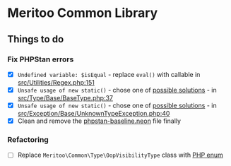# Meritoo Common Library

## Things to do

### Fix PHPStan errors

- [x] `Undefined variable: $isEqual` - replace `eval()` with callable
  in [src/Utilities/Regex.php:151](./src/Utilities/Regex.php)
- [x] `Unsafe usage of new static()` - chose one
  of [possible solutions](https://phpstan.org/blog/solving-phpstan-error-unsafe-usage-of-new-static) -
  in [src/Type/Base/BaseType.php:37](./src/Type/Base/BaseType.php)
- [x] `Unsafe usage of new static()` - chose one
  of [possible solutions](https://phpstan.org/blog/solving-phpstan-error-unsafe-usage-of-new-static) -
  in [src/Exception/Base/UnknownTypeException.php:40](./src/Exception/Base/UnknownTypeException.php)
- [x] Clean and remove the [phpstan-baseline.neon](phpstan-baseline.neon) file finally

### Refactoring

- [ ] Replace `Meritoo\Common\Type\OopVisibilityType` class
  with [PHP enum](https://www.php.net/manual/en/language.types.enumerations.php)
